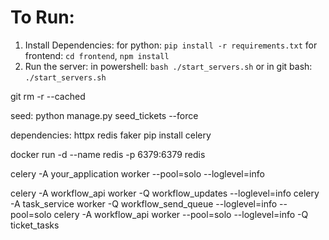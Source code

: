 # To Run:
1. Install Dependencies: 
for python: `pip install -r requirements.txt`
for frontend: `cd frontend`, `npm install`
2. Run the server:
in powershell: `bash ./start_servers.sh`
or
in git bash: `./start_servers.sh`

git rm -r --cached <folder>


seed: python manage.py seed_tickets --force


dependencies:
httpx
redis
faker
pip install celery
 

docker run -d --name redis -p 6379:6379 redis
<!-- celery does not need application running, celery worker is enough -->
celery -A your_application worker --pool=solo --loglevel=info

celery -A workflow_api worker -Q workflow_updates --loglevel=info
celery -A task_service worker -Q workflow_send_queue --loglevel=info --pool=solo
celery -A workflow_api worker --pool=solo --loglevel=info -Q ticket_tasks
